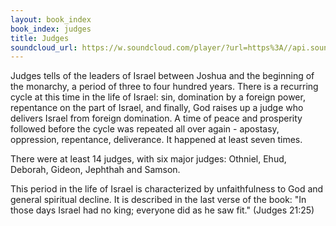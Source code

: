 ```yaml
---
layout: book_index
book_index: judges
title: Judges
soundcloud_url: https://w.soundcloud.com/player/?url=https%3A//api.soundcloud.com/playlists/185714095%3Fsecret_token%3Ds-JIEQv
---
```


Judges tells of the leaders of Israel between Joshua and the beginning of the monarchy, a period of three to four hundred years. There is a recurring cycle at this time in the life of Israel: sin, domination by a foreign power, repentance on the part of Israel, and finally, God raises up a judge who delivers Israel from foreign domination. A time of peace and prosperity followed before the cycle was repeated all over again - apostasy, oppression, repentance, deliverance. It happened at least seven times.

There were at least 14 judges, with six major judges: Othniel, Ehud, Deborah, Gideon, Jephthah and Samson.

This period in the life of Israel is characterized by unfaithfulness to God and general spiritual decline. It is described in the last verse of the book: "In those days Israel had no king; everyone did as he saw fit." (Judges 21:25)
